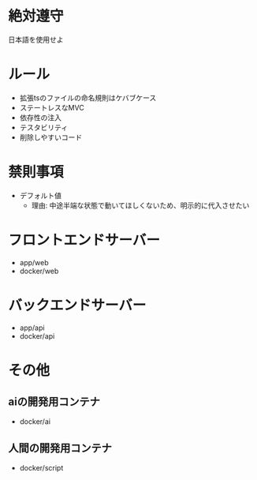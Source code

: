 # 絶対遵守
日本語を使用せよ

# ルール
- 拡張tsのファイルの命名規則はケバブケース
- ステートレスなMVC
- 依存性の注入
- テスタビリティ
- 削除しやすいコード

# 禁則事項
- デフォルト値
  - 理由: 中途半端な状態で動いてほしくないため、明示的に代入させたい

# フロントエンドサーバー
- app/web
- docker/web

# バックエンドサーバー
- app/api
- docker/api

# その他

## aiの開発用コンテナ
- docker/ai

## 人間の開発用コンテナ
- docker/script
